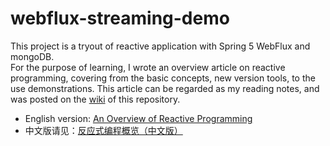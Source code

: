 # webflux-streaming-demo
This project is a tryout of reactive application with Spring 5 WebFlux and mongoDB.  
For the purpose of learning, I wrote an overview article on reactive programming, covering from the basic concepts, new version tools, to the use demonstrations.
This article can be regarded as my reading notes, and was posted on the [wiki](https://github.com/ZhongyangMA/webflux-streaming-demo/wiki) of this repository.  
 - English version: [An Overview of Reactive Programming](https://zhongyangma.github.io/archivers/An-Overview-of-Reactive-Programming)  
 - 中文版请见：[反应式编程概览（中文版）](https://github.com/ZhongyangMA/webflux-streaming-demo/wiki/%E5%8F%8D%E5%BA%94%E5%BC%8F%E7%BC%96%E7%A8%8B%E6%A6%82%E8%A7%88%EF%BC%88%E4%B8%AD%E6%96%87%E7%89%88%EF%BC%89) 

